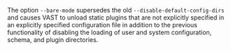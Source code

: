 The option `--bare-mode` supersedes the old `--disable-default-config-dirs` and
causes VAST to unload static plugins that are not explicitly specified in an
explicitly specified configuration file in addition to the previous
functionality of disabling the loading of user and system configuration, schema,
and plugin directories.
